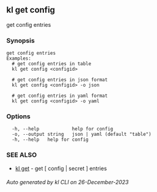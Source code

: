 ## kl get config

get config entries

### Synopsis

```
get config entries
Examples:
  # get config entries in table
  kl get config <configid>

  # get config entries in json format
  kl get config <configid> -o json

  # get config entries in yaml format
  kl get config <configid> -o yaml

```

### Options

```
  -h, --help            help for config
  -o, --output string   json | yaml (default "table")
  -h, --help   help for config
```

### SEE ALSO

* [kl get](kl_get.md)  - get [ config | secret ] entries

###### Auto generated by kl CLI on 26-December-2023
